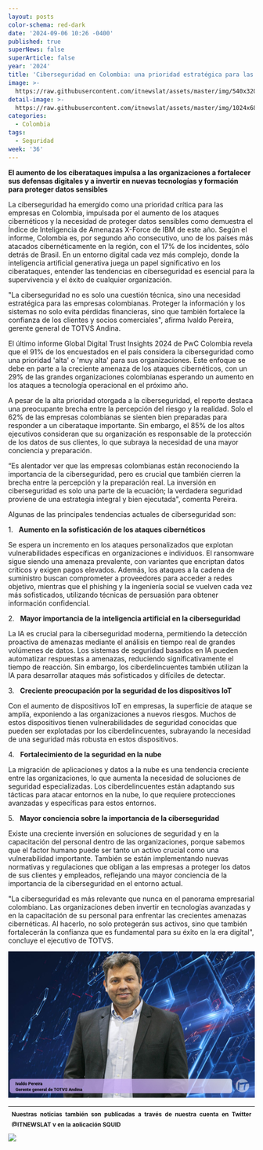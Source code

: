 ```yaml
---
layout: posts
color-schema: red-dark
date: '2024-09-06 10:26 -0400'
published: true
superNews: false
superArticle: false
year: '2024'
title: 'Ciberseguridad en Colombia: una prioridad estratégica para las empresas'
image: >-
  https://raw.githubusercontent.com/itnewslat/assets/master/img/540x320/Ivaldo-Pereira-p.jpg
detail-image: >-
  https://raw.githubusercontent.com/itnewslat/assets/master/img/1024x680/Ivaldo-Pereira-g.jpg
categories:
  - Colombia
tags:
  - Seguridad
week: '36'
---
```

**El aumento de los ciberataques impulsa a las organizaciones a fortalecer sus defensas digitales y a invertir en nuevas tecnologías y formación para proteger datos sensibles**

La ciberseguridad ha emergido como una prioridad crítica para las empresas en Colombia, impulsada por el aumento de los ataques cibernéticos y la necesidad de proteger datos sensibles como demuestra el Índice de Inteligencia de Amenazas X-Force de IBM de este año. Según el informe, Colombia es, por segundo año consecutivo, uno de los países más atacados cibernéticamente en la región, con el 17% de los incidentes, sólo detrás de Brasil. En un entorno digital cada vez más complejo, donde la inteligencia artificial generativa juega un papel significativo en los ciberataques, entender las tendencias en ciberseguridad es esencial para la supervivencia y el éxito de cualquier organización.

"La ciberseguridad no es solo una cuestión técnica, sino una necesidad estratégica para las empresas colombianas. Proteger la información y los sistemas no solo evita pérdidas financieras, sino que también fortalece la confianza de los clientes y socios comerciales", afirma Ivaldo Pereira, gerente general de TOTVS Andina.

El último informe Global Digital Trust Insights 2024 de PwC Colombia revela que el 91% de los encuestados en el país considera la ciberseguridad como una prioridad 'alta' o 'muy alta' para sus organizaciones. Este enfoque se debe en parte a la creciente amenaza de los ataques cibernéticos, con un 29% de las grandes organizaciones colombianas esperando un aumento en los ataques a tecnología operacional en el próximo año.

A pesar de la alta prioridad otorgada a la ciberseguridad, el reporte destaca una preocupante brecha entre la percepción del riesgo y la realidad. Solo el 62% de las empresas colombianas se sienten bien preparadas para responder a un ciberataque importante. Sin embargo, el 85% de los altos ejecutivos consideran que su organización es responsable de la protección de los datos de sus clientes, lo que subraya la necesidad de una mayor conciencia y preparación.

“Es alentador ver que las empresas colombianas están reconociendo la importancia de la ciberseguridad, pero es crucial que también cierren la brecha entre la percepción y la preparación real. La inversión en ciberseguridad es solo una parte de la ecuación; la verdadera seguridad proviene de una estrategia integral y bien ejecutada", comenta Pereira.

Algunas de las principales tendencias actuales de ciberseguridad son:

1.   **Aumento en la sofisticación de los ataques cibernéticos**

  Se espera un incremento en los ataques personalizados que explotan vulnerabilidades específicas en organizaciones e individuos. El ransomware sigue siendo una amenaza prevalente, con variantes que encriptan datos críticos y exigen pagos elevados. Además, los ataques a la cadena de suministro buscan comprometer a proveedores para acceder a redes objetivo, mientras que el phishing y la ingeniería social se vuelven cada vez más sofisticados, utilizando técnicas de persuasión para obtener información confidencial.

2.   **Mayor importancia de la inteligencia artificial en la ciberseguridad**

  La IA es crucial para la ciberseguridad moderna, permitiendo la detección proactiva de amenazas mediante el análisis en tiempo real de grandes volúmenes de datos. Los sistemas de seguridad basados en IA pueden automatizar respuestas a amenazas, reduciendo significativamente el tiempo de reacción. Sin embargo, los ciberdelincuentes también utilizan la IA para desarrollar ataques más sofisticados y difíciles de detectar.

3.   **Creciente preocupación por la seguridad de los dispositivos IoT**

  Con el aumento de dispositivos IoT en empresas, la superficie de ataque se amplía, exponiendo a las organizaciones a nuevos riesgos. Muchos de estos dispositivos tienen vulnerabilidades de seguridad conocidas que pueden ser explotadas por los ciberdelincuentes, subrayando la necesidad de una seguridad más robusta en estos dispositivos.

4.   **Fortalecimiento de la seguridad en la nube**

  La migración de aplicaciones y datos a la nube es una tendencia creciente entre las organizaciones, lo que aumenta la necesidad de soluciones de seguridad especializadas. Los ciberdelincuentes están adaptando sus tácticas para atacar entornos en la nube, lo que requiere protecciones avanzadas y específicas para estos entornos.

5.   **Mayor conciencia sobre la importancia de la ciberseguridad**

  Existe una creciente inversión en soluciones de seguridad y en la capacitación del personal dentro de las organizaciones, porque sabemos que el factor humano puede ser tanto un activo crucial como una vulnerabilidad importante. También se están implementando nuevas normativas y regulaciones que obligan a las empresas a proteger los datos de sus clientes y empleados, reflejando una mayor conciencia de la importancia de la ciberseguridad en el entorno actual.

"La ciberseguridad es más relevante que nunca en el panorama empresarial colombiano. Las organizaciones deben invertir en tecnologías avanzadas y en la capacitación de su personal para enfrentar las crecientes amenazas cibernéticas. Al hacerlo, no solo protegerán sus activos, sino que también fortalecerán la confianza que es fundamental para su éxito en la era digital", concluye el ejecutivo de TOTVS.

![](https://raw.githubusercontent.com/itnewslat/assets/master/img/540x320/Ivaldo-Pereira-p.jpg)

<table style="height: 42px;" width="569">
<tbody>
<tr>
<td style="text-align: justify;"><sub><strong>Nuestras noticias también son publicadas a través de nuestra cuenta en Twitter <a href="https://twitter.com/itnewslat?lang=es">@ITNEWSLAT</a> y en la aplicación <a href="https://squidapp.co/en/">SQUID</a></strong></sub></td>
</tr>
</tbody>
</table>

<img src="https://tracker.metricool.com/c3po.jpg?hash=56f88a41e39ab42c063cc51676587a04"/>